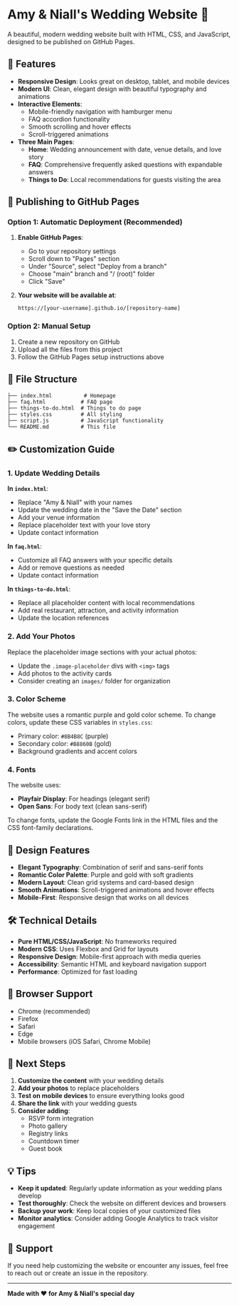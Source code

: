# Amy & Niall's Wedding Website 💒

A beautiful, modern wedding website built with HTML, CSS, and JavaScript, designed to be published on GitHub Pages.

## 🌟 Features

- **Responsive Design**: Looks great on desktop, tablet, and mobile devices
- **Modern UI**: Clean, elegant design with beautiful typography and animations
- **Interactive Elements**: 
  - Mobile-friendly navigation with hamburger menu
  - FAQ accordion functionality
  - Smooth scrolling and hover effects
  - Scroll-triggered animations
- **Three Main Pages**:
  - **Home**: Wedding announcement with date, venue details, and love story
  - **FAQ**: Comprehensive frequently asked questions with expandable answers
  - **Things to Do**: Local recommendations for guests visiting the area

## 🚀 Publishing to GitHub Pages

### Option 1: Automatic Deployment (Recommended)

1. **Enable GitHub Pages**:
   - Go to your repository settings
   - Scroll down to "Pages" section
   - Under "Source", select "Deploy from a branch"
   - Choose "main" branch and "/ (root)" folder
   - Click "Save"

2. **Your website will be available at**:
   ```
   https://[your-username].github.io/[repository-name]
   ```

### Option 2: Manual Setup

1. Create a new repository on GitHub
2. Upload all the files from this project
3. Follow the GitHub Pages setup instructions above

## 📁 File Structure

```
├── index.html          # Homepage
├── faq.html           # FAQ page
├── things-to-do.html  # Things to do page
├── styles.css         # All styling
├── script.js          # JavaScript functionality
└── README.md          # This file
```

## ✏️ Customization Guide

### 1. Update Wedding Details

**In `index.html`**:
- Replace "Amy & Niall" with your names
- Update the wedding date in the "Save the Date" section
- Add your venue information
- Replace placeholder text with your love story
- Update contact information

**In `faq.html`**:
- Customize all FAQ answers with your specific details
- Add or remove questions as needed
- Update contact information

**In `things-to-do.html`**:
- Replace all placeholder content with local recommendations
- Add real restaurant, attraction, and activity information
- Update the location references

### 2. Add Your Photos

Replace the placeholder image sections with your actual photos:
- Update the `.image-placeholder` divs with `<img>` tags
- Add photos to the activity cards
- Consider creating an `images/` folder for organization

### 3. Color Scheme

The website uses a romantic purple and gold color scheme. To change colors, update these CSS variables in `styles.css`:
- Primary color: `#8B4B8C` (purple)
- Secondary color: `#B8860B` (gold)
- Background gradients and accent colors

### 4. Fonts

The website uses:
- **Playfair Display**: For headings (elegant serif)
- **Open Sans**: For body text (clean sans-serif)

To change fonts, update the Google Fonts link in the HTML files and the CSS font-family declarations.

## 🎨 Design Features

- **Elegant Typography**: Combination of serif and sans-serif fonts
- **Romantic Color Palette**: Purple and gold with soft gradients
- **Modern Layout**: Clean grid systems and card-based design
- **Smooth Animations**: Scroll-triggered animations and hover effects
- **Mobile-First**: Responsive design that works on all devices

## 🛠️ Technical Details

- **Pure HTML/CSS/JavaScript**: No frameworks required
- **Modern CSS**: Uses Flexbox and Grid for layouts
- **Responsive Design**: Mobile-first approach with media queries
- **Accessibility**: Semantic HTML and keyboard navigation support
- **Performance**: Optimized for fast loading

## 📱 Browser Support

- Chrome (recommended)
- Firefox
- Safari
- Edge
- Mobile browsers (iOS Safari, Chrome Mobile)

## 🎯 Next Steps

1. **Customize the content** with your wedding details
2. **Add your photos** to replace placeholders
3. **Test on mobile devices** to ensure everything looks good
4. **Share the link** with your wedding guests
5. **Consider adding**:
   - RSVP form integration
   - Photo gallery
   - Registry links
   - Countdown timer
   - Guest book

## 💡 Tips

- **Keep it updated**: Regularly update information as your wedding plans develop
- **Test thoroughly**: Check the website on different devices and browsers
- **Backup your work**: Keep local copies of your customized files
- **Monitor analytics**: Consider adding Google Analytics to track visitor engagement

## 🤝 Support

If you need help customizing the website or encounter any issues, feel free to reach out or create an issue in the repository.

---

**Made with ❤️ for Amy & Niall's special day**

